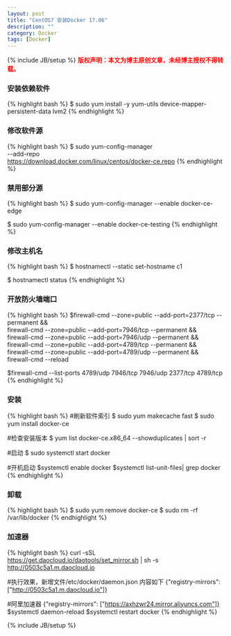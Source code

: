 ```yaml
---
layout: post
title: "CentOS7 安装Docker 17.06"
description: ""
category: Docker 
tags: [Docker]
---
```

{% include JB/setup %}
**<font color="red">版权声明：本文为博主原创文章，未经博主授权不得转载。</font>**

### 安装依赖软件
{% highlight bash %}
$ sudo yum install -y yum-utils device-mapper-persistent-data lvm2
{% endhighlight %}

### 修改软件源
{% highlight bash %}
$ sudo yum-config-manager \
    --add-repo \
    https://download.docker.com/linux/centos/docker-ce.repo
{% endhighlight %}

### 禁用部分源
{% highlight bash %}
$ sudo yum-config-manager --enable docker-ce-edge

$ sudo yum-config-manager --enable docker-ce-testing
{% endhighlight %}

### 修改主机名
{% highlight bash %}
$ hostnamectl --static set-hostname c1

$ hostnamectl status
{% endhighlight %}

### 开放防火墙端口
{% highlight bash %}
$firewall-cmd --zone=public --add-port=2377/tcp --permanent && \
    firewall-cmd --zone=public --add-port=7946/tcp --permanent && \
    firewall-cmd --zone=public --add-port=7946/udp --permanent && \
    firewall-cmd --zone=public --add-port=4789/tcp --permanent && \
    firewall-cmd --zone=public --add-port=4789/udp --permanent && \
    firewall-cmd --reload 

$firewall-cmd --list-ports
4789/udp 7946/tcp 7946/udp 2377/tcp 4789/tcp
{% endhighlight %}

### 安装
{% highlight bash %}
#刷新软件索引
$ sudo yum makecache fast
$ sudo yum install docker-ce

#检查安装版本
$ yum list docker-ce.x86_64  --showduplicates | sort -r

#启动
$ sudo systemctl start docker

#开机启动
$systemctl enable docker
$systemctl list-unit-files| grep docker
{% endhighlight %}

### 卸载
{% highlight bash %}
$ sudo yum remove docker-ce
$ sudo rm -rf /var/lib/docker
{% endhighlight %}

### 加速器
{% highlight bash %}
curl -sSL https://get.daocloud.io/daotools/set_mirror.sh | sh -s http://0503c5a1.m.daocloud.io

#执行效果，新增文件/etc/docker/daemon.json 内容如下
{"registry-mirrors": ["http://0503c5a1.m.daocloud.io"]}

#阿里加速器
{"registry-mirrors": ["https://axhzwr24.mirror.aliyuncs.com"]}
$systemctl daemon-reload
$systemctl restart docker
{% endhighlight %}


{% include JB/setup %}


